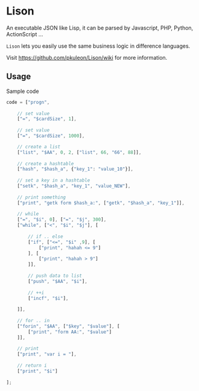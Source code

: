 Lison
=====

An executable JSON like Lisp, it can be parsed by Javascript, PHP, Python, ActionScript ...

`Lison` lets you easily use the same business logic in difference languages.

Visit https://github.com/pkuleon/Lison/wiki for more information.



## Usage
Sample code

```javascript
code = ["progn", 
    
    // set value
    ["=", "$cardSize", 1],
    
    // set value
    ["=", "$cardSize", 1000],

    // create a list
    ["list", "$AA", 0, 2, ["list", 66, "66", 88]],
    
    // create a hashtable
    ["hash", "$hash_a", {"key_1": "value_10"}],
    
    // set a key in a hashtable
    ["setk", "$hash_a", "key_1", "value_NEW"],
    
    // print something
    ["print", "getk form $hash_a:", ["getk", "$hash_a", "key_1"]],
    
    // while 
    ["=", "$i", 0], ["=", "$j", 300], 
    ["while", ["<", "$i", "$j"], [
        
        // if .. else
        ["if", ["<=", "$i" ,9], [
            ["print", "hahah <= 9"]
        ], [
            ["print", "hahah > 9"]
        ]],
        
        // push data to list
        ["push", "$AA", "$i"],
        
        // ++i
        ["incf", "$i"],
        
    ]],
    
    // for .. in
    ["forin", "$AA", ["$key", "$value"], [
        ["print", "form AA:", "$value"]
    ]],
    
    // print
    ["print", "var i = "],
    
    // return i
    ["print", "$i"]
    
];
```
